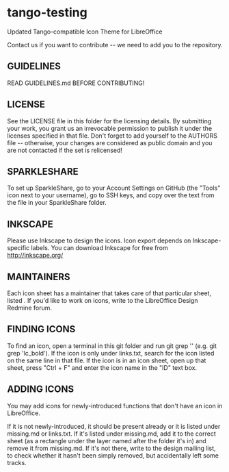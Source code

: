 tango-testing
=============

Updated Tango-compatible Icon Theme for LibreOffice

Contact us if you want to contribute -- we need to add you to the repository.

GUIDELINES
----------
READ GUIDELINES.md BEFORE CONTRIBUTING!

LICENSE
-------
See the LICENSE file in this folder for the licensing details.
By submitting your work, you grant us an irrevocable permission to publish it under the licenses specified in that file.
Don't forget to add yourself to the AUTHORS file -- otherwise, your changes are considered as public domain and you are not contacted if the set is relicensed!

SPARKLESHARE
------------
To set up SparkleShare, go to your Account Settings on GitHub (the "Tools" icon next to your username), go to SSH keys, and copy over the text from the file in your SparkleShare folder.

INKSCAPE
--------
Please use Inkscape to design the icons. Icon export depends on Inkscape-specific labels.
You can download Inkscape for free from http://inkscape.org/

MAINTAINERS
-----------
Each icon sheet has a maintainer that takes care of that particular sheet, listed . If you'd like to work on icons, write to the LibreOffice Design Redmine forum.

FINDING ICONS
-------------
To find an icon, open a terminal in this git folder and run git grep '<icon name>' (e.g. git grep 'lc_bold'). If the icon is only under links.txt, search for the icon listed on the same line in that file. If the icon is in an icon sheet, open up that sheet, press "Ctrl + F" and enter the icon name in the "ID" text box.

ADDING ICONS
------------
You may add icons for newly-introduced functions that don't have an icon in LibreOffice.

If it is not newly-introduced, it should be present already or it is listed under missing.md or links.txt. If it's listed under missing.md, add it to the correct sheet (as a rectangle under the layer named after the folder it's in) and remove it from missing.md. If it's not there, write to the design mailing list, to check whether it hasn't been simply removed, but accidentally left some tracks.
